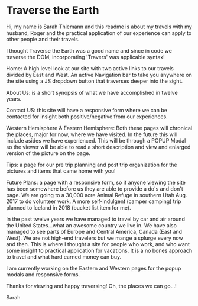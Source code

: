 # Traverse the Earth
Hi, my name is Sarah Thiemann and this readme is about my travels with my husband, Roger and  the practical application of our experience can apply to other people and their travels.

I thought Traverse the Earth was a good name and since in code we traverse the DOM, incorporating 'Travers' was applicable syntax!  

Home: A high level look at our site with two active links to our travels divided by East and West. An active Navigation bar to take you anywhere on the site using a JS dropdown button that traverses deeper into the sight.  

About Us: is a short synopsis of what we have accomplished in twelve years.

Contact US: this site will have a responsive form where we can be contacted for insight both positive/negative
from our experiences.

Western Hemisphere & Eastern Hemisphere: Both these pages will chronical the places, major for now, where we have visited. In the future this will include asides we have experienced. This will be through a POPUP Modal so the viewer will be able to read a short description and view and enlarged version of the picture on the page.

Tips: a page for our pre trip planning and post trip organization for the pictures and items that came home with you!

Future Plans:  a page with a responsive form, so if anyone viewing the site has been somewhere before us they are able to provide a do's and don't page.  We are going to a 30,000 acre Animal Refuge in southern Utah Aug. 2017 to do volunteer work.
A more self-indulgent (camper camping) trip planned to Iceland in 2018 (bucket list item for me).

In the past twelve years we have managed to travel by car and air around the United States...what an awesome country we live in.  We have also managed to see parts of Europe and Central America, Canada (East and West).
We are not high-end travelers but we mange a splurge every now and then.  This is where I thought a site for people who work, and who want some insight to practical application for vacations.  It is a no bones approach to travel and what hard earned money can buy.

I am currently working on the Eastern and Western pages for the popup modals and responsive forms.

Thanks for viewing and happy traversing! Oh, the places we can go...!

Sarah
